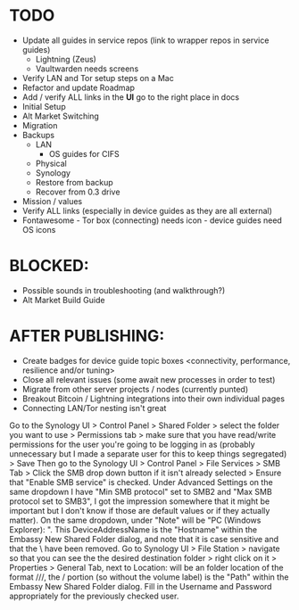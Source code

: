 # TODO
- Update all guides in service repos (link to wrapper repos in service guides)
    - Lightning (Zeus)
    - Vaultwarden needs screens
- Verify LAN and Tor setup steps on a Mac
- Refactor and update Roadmap
- Add / verify ALL links in the **UI** go to the right place in docs
- Initial Setup
- Alt Market Switching
- Migration
- Backups
    - LAN
        - OS guides for CIFS
    - Physical
    - Synology
    - Restore from backup
    - Recover from 0.3 drive
- Mission / values
- Verify ALL links (especially in device guides as they are all external)
- Fontawesome - Tor box (connecting) needs icon - device guides need OS icons

# BLOCKED:
- Possible sounds in troubleshooting (and walkthrough?)
- Alt Market Build Guide

# AFTER PUBLISHING:
- Create badges for device guide topic boxes <connectivity, performance, resilience and/or tuning>
- Close all relevant issues (some await new processes in order to test)
- Migrate from other server projects / nodes (currently punted)
- Breakout Bitcoin / Lightning integrations into their own individual pages
- Connecting LAN/Tor nesting isn't great

Go to the Synology UI > Control Panel > Shared Folder > select the folder you want to use > Permissions tab > make sure that you have read/write permissions for the user you're going to be logging in as (probably unnecessary but I made a separate user for this to keep things segregated) > Save
Then go to the Synology UI > Control Panel > File Services > SMB Tab > Click the SMB drop down button if it isn't already selected > Ensure that "Enable SMB service" is checked.
Under Advanced Settings on the same dropdown I have "Min SMB protocol" set to SMB2 and "Max SMB protocol set to SMB3", I got the impression somewhere that it might be important but I don't know if those are default values or if they actually matter).
On the same dropdown, under "Note" will be "PC (Windows Explorer): \". This DeviceAddressName is the "Hostname" within the Embassy New Shared Folder dialog, and note that it is case sensitive and that the \ have been removed.
Go to Synology UI > File Station > navigate so that you can see the the desired destination folder > right click on it > Properties > General Tab, next to Location: will be an folder location of the format ///, the / portion (so without the volume label) is the "Path" within the Embassy New Shared Folder dialog.
Fill in the Username and Password appropriately for the previously checked user.
